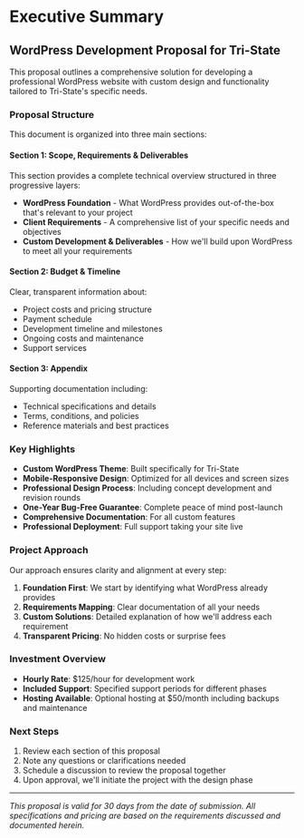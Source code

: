 # Executive Summary

## WordPress Development Proposal for Tri-State

This proposal outlines a comprehensive solution for developing a professional WordPress website with custom design and functionality tailored to Tri-State's specific needs.

### Proposal Structure

This document is organized into three main sections:

#### Section 1: Scope, Requirements & Deliverables

This section provides a complete technical overview structured in three progressive layers:

- **WordPress Foundation** - What WordPress provides out-of-the-box that's relevant to your project
- **Client Requirements** - A comprehensive list of your specific needs and objectives
- **Custom Development & Deliverables** - How we'll build upon WordPress to meet all your requirements

#### Section 2: Budget & Timeline

Clear, transparent information about:
- Project costs and pricing structure
- Payment schedule
- Development timeline and milestones
- Ongoing costs and maintenance
- Support services

#### Section 3: Appendix

Supporting documentation including:
- Technical specifications and details
- Terms, conditions, and policies
- Reference materials and best practices

### Key Highlights

- **Custom WordPress Theme**: Built specifically for Tri-State
- **Mobile-Responsive Design**: Optimized for all devices and screen sizes
- **Professional Design Process**: Including concept development and revision rounds
- **One-Year Bug-Free Guarantee**: Complete peace of mind post-launch
- **Comprehensive Documentation**: For all custom features
- **Professional Deployment**: Full support taking your site live

### Project Approach

Our approach ensures clarity and alignment at every step:

1. **Foundation First**: We start by identifying what WordPress already provides
2. **Requirements Mapping**: Clear documentation of all your needs
3. **Custom Solutions**: Detailed explanation of how we'll address each requirement
4. **Transparent Pricing**: No hidden costs or surprise fees

### Investment Overview

- **Hourly Rate**: $125/hour for development work
- **Included Support**: Specified support periods for different phases
- **Hosting Available**: Optional hosting at $50/month including backups and maintenance

### Next Steps

1. Review each section of this proposal
2. Note any questions or clarifications needed
3. Schedule a discussion to review the proposal together
4. Upon approval, we'll initiate the project with the design phase

---

*This proposal is valid for 30 days from the date of submission. All specifications and pricing are based on the requirements discussed and documented herein.*
